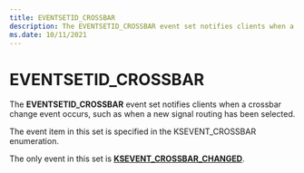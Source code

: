 ```yaml
---
title: EVENTSETID_CROSSBAR
description: The EVENTSETID_CROSSBAR event set notifies clients when a crossbar change event occurs
ms.date: 10/11/2021
---
```


# EVENTSETID_CROSSBAR

The **EVENTSETID_CROSSBAR** event set notifies clients when a crossbar change event occurs, such as when a new signal routing has been selected.

The event item in this set is specified in the KSEVENT_CROSSBAR enumeration.

The only event in this set is [**KSEVENT_CROSSBAR_CHANGED**](ksevent-crossbar-changed.md).
